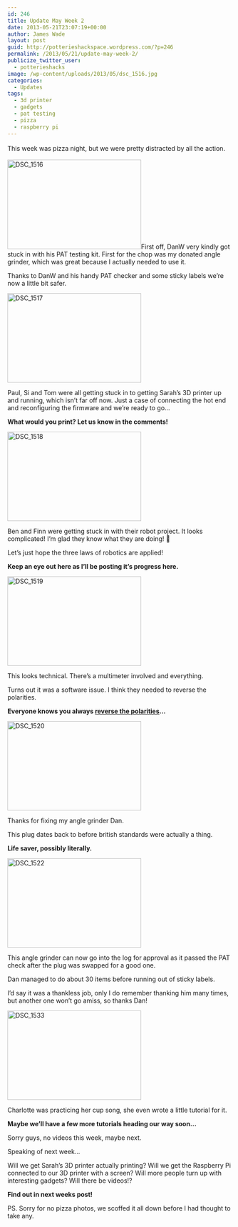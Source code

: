 ```yaml
---
id: 246
title: Update May Week 2
date: 2013-05-21T23:07:19+00:00
author: James Wade
layout: post
guid: http://potterieshackspace.wordpress.com/?p=246
permalink: /2013/05/21/update-may-week-2/
publicize_twitter_user:
  - potterieshacks
image: /wp-content/uploads/2013/05/dsc_1516.jpg
categories:
  - Updates
tags:
  - 3d printer
  - gadgets
  - pat testing
  - pizza
  - raspberry pi
---
```

<span style="font-style:inherit;line-height:1.625;">This week was pizza night, but we were pretty distracted by all the action.</span>

[<img class="alignleft" alt="DSC_1516" src="http://potterieshackspace.org/wp-content/uploads/2013/05/dsc_1516.jpg?w=300" width="300" height="200" />](http://potterieshackspace.org/wp-content/uploads/2013/05/dsc_1516.jpg)First off, DanW very kindly got stuck in with his PAT testing kit. First for the chop was my donated angle grinder, which was great because I actually needed to use it.

Thanks to DanW and his handy PAT checker and some sticky labels we&#8217;re now a little bit safer.

[<img class="size-medium wp-image-252 alignleft" alt="DSC_1517" src="http://potterieshackspace.org/wp-content/uploads/2013/05/dsc_1517.jpg?w=300" width="300" height="200" srcset="http://potterieshackspace.org/wp-content/uploads/2013/05/dsc_1517.jpg 3872w, http://potterieshackspace.org/wp-content/uploads/2013/05/dsc_1517-300x200.jpg 300w, http://potterieshackspace.org/wp-content/uploads/2013/05/dsc_1517-1024x685.jpg 1024w" sizes="(max-width: 300px) 100vw, 300px" />](http://potterieshackspace.org/wp-content/uploads/2013/05/dsc_1517.jpg)

Paul, Si and Tom were all getting stuck in to getting Sarah&#8217;s 3D printer up and running, which isn&#8217;t far off now. Just a case of connecting the hot end and reconfiguring the firmware and we&#8217;re ready to go&#8230;

**What would you print? Let us know in the comments!**

[<img class="size-medium wp-image-253 alignleft" alt="DSC_1518" src="http://potterieshackspace.org/wp-content/uploads/2013/05/dsc_1518.jpg?w=300" width="300" height="200" srcset="http://potterieshackspace.org/wp-content/uploads/2013/05/dsc_1518.jpg 3872w, http://potterieshackspace.org/wp-content/uploads/2013/05/dsc_1518-300x200.jpg 300w, http://potterieshackspace.org/wp-content/uploads/2013/05/dsc_1518-1024x685.jpg 1024w" sizes="(max-width: 300px) 100vw, 300px" />](http://potterieshackspace.org/wp-content/uploads/2013/05/dsc_1518.jpg)

Ben and Finn were getting stuck in with their robot project. It looks complicated! I&#8217;m glad they know what they are doing! 🙂

Let&#8217;s just hope the three laws of robotics are applied!

**Keep an eye out here as I&#8217;ll be posting it&#8217;s progress here.**

[<img class="size-medium wp-image-254 alignleft" alt="DSC_1519" src="http://potterieshackspace.org/wp-content/uploads/2013/05/dsc_1519.jpg?w=300" width="300" height="200" srcset="http://potterieshackspace.org/wp-content/uploads/2013/05/dsc_1519.jpg 3872w, http://potterieshackspace.org/wp-content/uploads/2013/05/dsc_1519-300x200.jpg 300w, http://potterieshackspace.org/wp-content/uploads/2013/05/dsc_1519-1024x685.jpg 1024w" sizes="(max-width: 300px) 100vw, 300px" />](http://potterieshackspace.org/wp-content/uploads/2013/05/dsc_1519.jpg)

This looks technical. There&#8217;s a multimeter involved and everything.

Turns out it was a software issue. I think they needed to reverse the polarities.

**Everyone knows you always [reverse the polarities](http://tvtropes.org/pmwiki/pmwiki.php/Main/ReversePolarity)&#8230;**

[<img class="size-medium wp-image-255 alignleft" alt="DSC_1520" src="http://potterieshackspace.org/wp-content/uploads/2013/05/dsc_1520.jpg?w=300" width="300" height="200" srcset="http://potterieshackspace.org/wp-content/uploads/2013/05/dsc_1520.jpg 3872w, http://potterieshackspace.org/wp-content/uploads/2013/05/dsc_1520-300x200.jpg 300w, http://potterieshackspace.org/wp-content/uploads/2013/05/dsc_1520-1024x685.jpg 1024w" sizes="(max-width: 300px) 100vw, 300px" />](http://potterieshackspace.org/wp-content/uploads/2013/05/dsc_1520.jpg)

Thanks for fixing my angle grinder Dan.

This plug dates back to before british standards were actually a thing.

**Life saver, possibly literally.**

[<img class="size-medium wp-image-257 alignleft" alt="DSC_1522" src="http://potterieshackspace.org/wp-content/uploads/2013/05/dsc_1522.jpg?w=300" width="300" height="200" srcset="http://potterieshackspace.org/wp-content/uploads/2013/05/dsc_1522.jpg 3872w, http://potterieshackspace.org/wp-content/uploads/2013/05/dsc_1522-300x200.jpg 300w, http://potterieshackspace.org/wp-content/uploads/2013/05/dsc_1522-1024x685.jpg 1024w" sizes="(max-width: 300px) 100vw, 300px" />](http://potterieshackspace.org/wp-content/uploads/2013/05/dsc_1522.jpg)

This angle grinder can now go into the log for approval as it passed the PAT check after the plug was swapped for a good one.

Dan managed to do about 30 items before running out of sticky labels.

I&#8217;d say it was a thankless job, only I do remember thanking him many times, but another one won&#8217;t go amiss, so thanks Dan!

[<img class="size-medium wp-image-262 alignleft" alt="DSC_1533" src="http://potterieshackspace.org/wp-content/uploads/2013/05/dsc_1533.jpg?w=300" width="300" height="200" />](http://potterieshackspace.org/wp-content/uploads/2013/05/dsc_1533.jpg)

Charlotte was practicing her cup song, she even wrote a little tutorial for it.

**Maybe we&#8217;ll have a few more tutorials heading our way soon&#8230;**

Sorry guys, no videos this week, maybe next.

Speaking of next week&#8230;

Will we get Sarah&#8217;s 3D printer actually printing? Will we get the Raspberry Pi connected to our 3D printer with a screen? Will more people turn up with interesting gadgets? Will there be videos!?

**Find out in next weeks post!**

PS. Sorry for no pizza photos, we scoffed it all down before I had thought to take any.